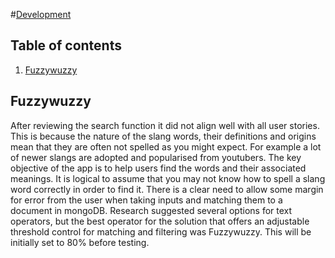 #[Development](#development)

## Table of contents
1. [Fuzzywuzzy](#fuzzywuzzy)

## Fuzzywuzzy

After reviewing the search function it did not align well with all user stories. This is because the nature of the slang words, their definitions and origins mean that they are often not spelled as you might expect. For example a lot of newer slangs are adopted and popularised from youtubers. The key objective of the app is to help users find the words and their associated meanings. It is logical to assume that you may not know how to spell a slang word correctly in order to find it.
There is a clear need to allow some margin for error from the user when taking inputs and matching them to a document in mongoDB. 
Research suggested several options for text operators, but the best operator for the solution that offers an adjustable threshold control for matching and filtering was Fuzzywuzzy. This will be initially set to 80% before testing.
